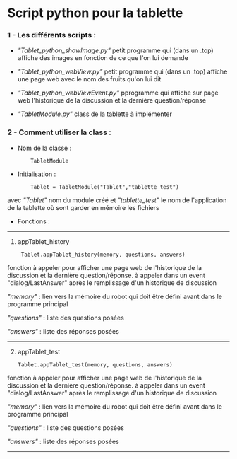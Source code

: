 # Script python pour la tablette

### 1 - Les différents scripts :

- _"Tablet_python_showImage.py"_  petit programme qui (dans un .top) affiche des images en fonction de ce que l'on lui demande  
          
- _"Tablet_python_webView.py"_  petit programme qui (dans un .top) affiche une page web avec le nom des fruits qu'on lui dit

- _"Tablet_python_webViewEvent.py"_ pprogramme qui affiche sur page web l'historique de la discussion et la dernière question/réponse

- _"TabletModule.py"_ class de la tablette à implémenter
  
  
### 2 - Comment utiliser la class  :

* Nom de la classe : 

          TabletModule
 
* Initialisation  :
 
          Tablet = TabletModule("Tablet","tablette_test")

 avec _"Tablet"_ nom du module créé et _"tablette_test"_ le nom de l'application de la tablette où sont garder en mémoire les fichiers
   
* Fonctions :

---

  1. appTablet_history
  
          Tablet.appTablet_history(memory, questions, answers)

fonction à appeler pour afficher une page web de l'historique de la discussion et la dernière question/réponse. à appeler dans un event "dialog/LastAnswer" après le remplissage d'un historique de discussion
   
 _"memory"_  : lien vers la mémoire du robot qui doit être défini avant dans le programme principal
   
 _"questions"_  : liste des questions posées

 _"answers"_  : liste des réponses posées

---

   2. appTablet_test

          Tablet.appTablet_test(memory, questions, answers)
                    
fonction à appeler pour afficher une page web de l'historique de la discussion et la dernière question/réponse. à appeler dans un event "dialog/LastAnswer" après le remplissage d'un historique de discussion
   
 _"memory"_  : lien vers la mémoire du robot qui doit être défini avant dans le programme principal
   
 _"questions"_  : liste des questions posées

 _"answers"_  : liste des réponses posées
 
---
          
                    



  
  
